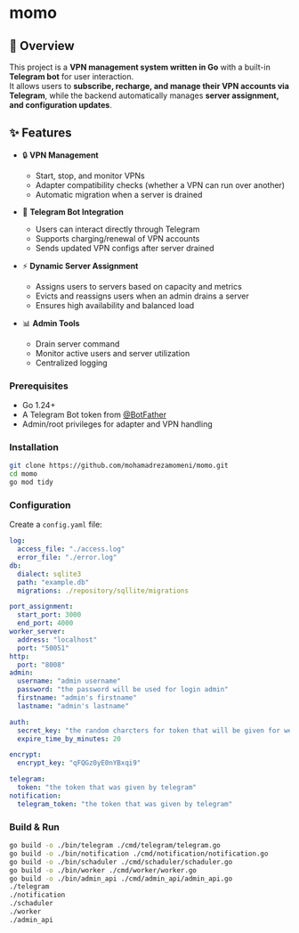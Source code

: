 # momo

## 📌 Overview

This project is a **VPN management system written in Go** with a built-in **Telegram bot** for user interaction.  
It allows users to **subscribe, recharge, and manage their VPN accounts via Telegram**, while the backend automatically manages **server assignment, and configuration updates**.

## ✨ Features

- 🔒 **VPN Management**

  - Start, stop, and monitor VPNs
  - Adapter compatibility checks (whether a VPN can run over another)
  - Automatic migration when a server is drained

- 🤖 **Telegram Bot Integration**

  - Users can interact directly through Telegram
  - Supports charging/renewal of VPN accounts
  - Sends updated VPN configs after server drained

- ⚡ **Dynamic Server Assignment**

  - Assigns users to servers based on capacity and metrics
  - Evicts and reassigns users when an admin drains a server
  - Ensures high availability and balanced load

- 📊 **Admin Tools**
  - Drain server command
  - Monitor active users and server utilization
  - Centralized logging

### Prerequisites

- Go 1.24+
- A Telegram Bot token from [@BotFather](https://t.me/BotFather)
- Admin/root privileges for adapter and VPN handling

### Installation

```bash
git clone https://github.com/mohamadrezamomeni/momo.git
cd momo
go mod tidy
```

### Configuration

Create a `config.yaml` file:

```yaml
log:
  access_file: "./access.log"
  error_file: "./error.log"
db:
  dialect: sqlite3
  path: "example.db"
  migrations: ./repository/sqllite/migrations

port_assignment:
  start_port: 3000
  end_port: 4000
worker_server:
  address: "localhost"
  port: "50051"
http:
  port: "8008"
admin:
  username: "admin username"
  password: "the password will be used for login admin"
  firstname: "admin's firstname"
  lastname: "admin's lastname"

auth:
  secret_key: "the random charcters for token that will be given for web app"
  expire_time_by_minutes: 20

encrypt:
  encrypt_key: "qFQGz0yE0nYBxqi9"

telegram:
  token: "the token that was given by telegram"
notification:
  telegram_token: "the token that was given by telegram"
```

### Build & Run

```bash
go build -o ./bin/telegram ./cmd/telegram/telegram.go
go build -o ./bin/notification ./cmd/notification/notification.go
go build -o ./bin/schaduler ./cmd/schaduler/schaduler.go
go build -o ./bin/worker ./cmd/worker/worker.go
go build -o ./bin/admin_api ./cmd/admin_api/admin_api.go
./telegram
./notification
./schaduler
./worker
./admin_api
```
